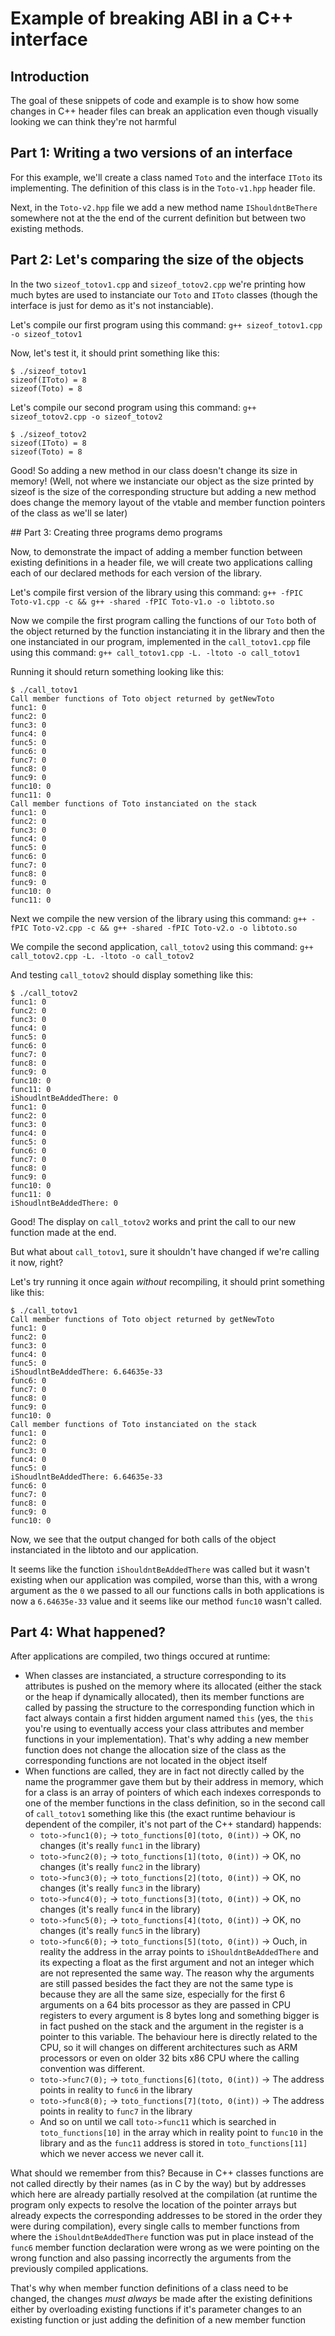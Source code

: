 # Example of breaking ABI in a C++ interface

## Introduction

The goal of these snippets of code and example is to show how some changes in C++ header files
can break an application even though visually looking we can think they're not harmful

## Part 1: Writing a two versions of an interface

For this example, we'll create a class named `Toto` and the interface `IToto` its implementing.
The definition of this class is in the `Toto-v1.hpp` header file.

Next, in the `Toto-v2.hpp` file we add a new method name `IShouldntBeThere` somewhere not at the the
end of the current definition but between two existing methods.

## Part 2: Let's comparing the size of the objects

In the two `sizeof_totov1.cpp` and `sizeof_totov2.cpp` we're printing how much bytes are used to instanciate our `Toto` and `IToto` classes (though the interface is just for demo as it's not instanciable).

Let's compile our first program using this command: `g++ sizeof_totov1.cpp -o sizeof_totov1`

Now, let's test it, it should print something like this:

```
$ ./sizeof_totov1
sizeof(IToto) = 8
sizeof(Toto) = 8
```

Let's compile our second program using this command: `g++ sizeof_totov2.cpp -o sizeof_totov2`

```
$ ./sizeof_totov2
sizeof(IToto) = 8
sizeof(Toto) = 8
```

Good! So adding a new method in our class doesn't change its size in memory! (Well, not where we instanciate our object as the size printed by sizeof is the size of the corresponding structure but adding a new method does change the memory layout of the vtable and member function pointers of the class as we'll se later)

## Part 3: Creating three programs demo programs

Now, to demonstrate the impact of adding a member function between existing definitions in a header file,
we will create two applications calling each of our declared methods for each version of the library.

Let's compile first version of the library using this command: `g++ -fPIC Toto-v1.cpp -c && g++ -shared -fPIC Toto-v1.o -o libtoto.so`

Now we compile the first program calling the functions of our `Toto` both of the object returned by the function instanciating it in the library and then the one instanciated in our program, implemented in the `call_totov1.cpp` file using this command: `g++ call_totov1.cpp -L. -ltoto -o call_totov1`

Running it should return something looking like this:

```
$ ./call_totov1
Call member functions of Toto object returned by getNewToto
func1: 0
func2: 0
func3: 0
func4: 0
func5: 0
func6: 0
func7: 0
func8: 0
func9: 0
func10: 0
func11: 0
Call member functions of Toto instanciated on the stack
func1: 0
func2: 0
func3: 0
func4: 0
func5: 0
func6: 0
func7: 0
func8: 0
func9: 0
func10: 0
func11: 0
```

Next we compile the new version of the library using this command: `g++ -fPIC Toto-v2.cpp -c && g++ -shared -fPIC Toto-v2.o -o libtoto.so`

We compile the second application, `call_totov2` using this command: `g++ call_totov2.cpp -L. -ltoto -o call_totov2`

And testing `call_totov2` should display something like this:

```
$ ./call_totov2
func1: 0
func2: 0
func3: 0
func4: 0
func5: 0
func6: 0
func7: 0
func8: 0
func9: 0
func10: 0
func11: 0
iShoudlntBeAddedThere: 0
func1: 0
func2: 0
func3: 0
func4: 0
func5: 0
func6: 0
func7: 0
func8: 0
func9: 0
func10: 0
func11: 0
iShoudlntBeAddedThere: 0
```

Good! The display on `call_totov2` works and print the call to our new function made at the end.

But what about `call_totov1`, sure it shouldn't have changed if we're calling it now, right?

Let's try running it once again *without* recompiling, it should print something like this:

```
$ ./call_totov1
Call member functions of Toto object returned by getNewToto
func1: 0
func2: 0
func3: 0
func4: 0
func5: 0
iShoudlntBeAddedThere: 6.64635e-33
func6: 0
func7: 0
func8: 0
func9: 0
func10: 0
Call member functions of Toto instanciated on the stack
func1: 0
func2: 0
func3: 0
func4: 0
func5: 0
iShoudlntBeAddedThere: 6.64635e-33
func6: 0
func7: 0
func8: 0
func9: 0
func10: 0
```

Now, we see that the output changed for both calls of the object instanciated in the libtoto and our application.

It seems like the function `iShouldntBeAddedThere` was called but it wasn't existing when our application was compiled, worse than this, with a wrong argument as the `0` we passed to all our functions calls in both applications is now a `6.64635e-33` value and it seems like our method `func10` wasn't called.

## Part 4: What happened?

After applications are compiled, two things occured at runtime:

- When classes are instanciated, a structure corresponding to its attributes is pushed on the memory where its allocated (either the stack or the heap if dynamically allocated), then its member functions are called by passing the structure to the corresponding function which in fact always contain a first hidden argument named `this` (yes, the `this` you're using to eventually access your class attributes and member functions in your implementation). That's why adding a new member function does not change the allocation size of the class as the corresponding functions are not located in the object itself
- When functions are called, they are in fact not directly called by the name the programmer gave them but by their address in memory, which for a class is an array of pointers of which each indexes corresponds to one of the member functions in the class definition, so in the second call of `call_totov1` something like this (the exact runtime behaviour is dependent of the compiler, it's not part of the C++ standard) happends:
  + `toto->func1(0);` -> `toto_functions[0](toto, 0(int))` -> OK, no changes (it's really `func1` in the library)
  + `toto->func2(0);` -> `toto_functions[1](toto, 0(int))` -> OK, no changes (it's really `func2` in the library)
  + `toto->func3(0);` -> `toto_functions[2](toto, 0(int))` -> OK, no changes (it's really `func3` in the library)
  + `toto->func4(0);` -> `toto_functions[3](toto, 0(int))` -> OK, no changes (it's really `func4` in the library)
  + `toto->func5(0);` -> `toto_functions[4](toto, 0(int))` -> OK, no changes (it's really `func5` in the library)
  + `toto->func6(0);` -> `toto_functions[5](toto, 0(int))` -> Ouch, in reality the address in the array points to `iShouldntBeAddedThere` and its expecting a float as the first argument and not an integer which are not represented the same way. The reason why the arguments are still passed besides the fact they are not the same type is because they are all the same size, especially for the first 6 arguments on a 64 bits processor as they are passed in CPU registers to every argument is 8 bytes long and something bigger is in fact pushed on the stack and the argument in the register is a pointer to this variable. The behaviour here is directly related to the CPU, so it will changes on different architectures such as ARM processors or even on older 32 bits x86 CPU where the calling convention was different.
  + `toto->func7(0);` -> `toto_functions[6](toto, 0(int))` -> The address points in reality to `func6` in the library
  + `toto->func8(0);` -> `toto_functions[7](toto, 0(int))` -> The address points in reality to `func7` in the library
  + And so on until we call `toto->func11` which is searched in `toto_functions[10]` in the array which in reality point to `func10` in the library and as the `func11` address is stored in `toto_functions[11]` which we never access we never call it.

What should we remember from this? Because in C++ classes functions are not called directly by their names (as in C by the way) but by addresses which here are already partially resolved at the compilation (at runtime the program only expects to resolve the location of the pointer arrays but already expects the corresponding addresses to be stored in the order they were during compilation), every single calls to member functions from where the `iShouldntBeAddedThere` function was put in place instead of the `func6` member function declaration were wrong as we were pointing on the wrong function and also passing incorrectly the arguments from the previously compiled applications.

That's why when member function definitions of a class need to be changed, the changes *must always* be made after the existing definitions either by overloading existing functions if it's parameter changes to an existing function or just adding the definition of a new member function
